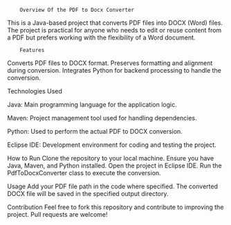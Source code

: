         Overview Of the PDF to Docx Converter
This is a Java-based project that converts PDF files into DOCX (Word) files. 
The project is practical for anyone who needs to edit or reuse content from a PDF but prefers working with the flexibility of a Word document.

        Features
Converts PDF files to DOCX format.
Preserves formatting and alignment during conversion.
Integrates Python for backend processing to handle the conversion.

Technologies Used

Java: Main programming language for the application logic.

Maven: Project management tool used for handling dependencies.

Python: Used to perform the actual PDF to DOCX conversion.

Eclipse IDE: Development environment for coding and testing the project.

How to Run
Clone the repository to your local machine.
Ensure you have Java, Maven, and Python installed.
Open the project in Eclipse IDE.
Run the PdfToDocxConverter class to execute the conversion.

Usage
Add your PDF file path in the code where specified.
The converted DOCX file will be saved in the specified output directory.

Contribution
Feel free to fork this repository and contribute to improving the project. Pull requests are welcome!

